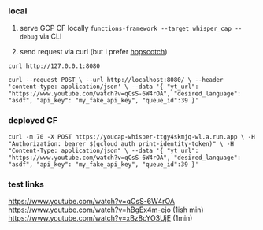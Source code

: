 ### local

1. serve GCP CF locally `functions-framework --target whisper_cap --debug` via CLI

2. send request via curl (but i prefer [hopscotch](https://hoppscotch.io/))

`curl http://127.0.0.1:8080`

`curl --request POST \
  --url http://localhost:8080/ \
  --header 'content-type: application/json' \
  --data '{
  "yt_url": "https://www.youtube.com/watch?v=qCsS-6W4rOA",
  "desired_language": "asdf",
  "api_key": "my_fake_api_key",
  "queue_id":39
}'`

### deployed CF

`curl -m 70 -X POST https://youcap-whisper-ttgy4skmjq-wl.a.run.app \
-H "Authorization: bearer $(gcloud auth print-identity-token)" \
-H "Content-Type: application/json" \
--data '{
  "yt_url": "https://www.youtube.com/watch?v=qCsS-6W4rOA",
  "desired_language": "asdf",
  "api_key": "my_fake_api_key",
  "queue_id":39
}'`

### test links

https://www.youtube.com/watch?v=qCsS-6W4rOA
https://www.youtube.com/watch?v=hBgEx4m-ejo (1ish min)
https://www.youtube.com/watch?v=xBz8cYO3UjE (1min)
